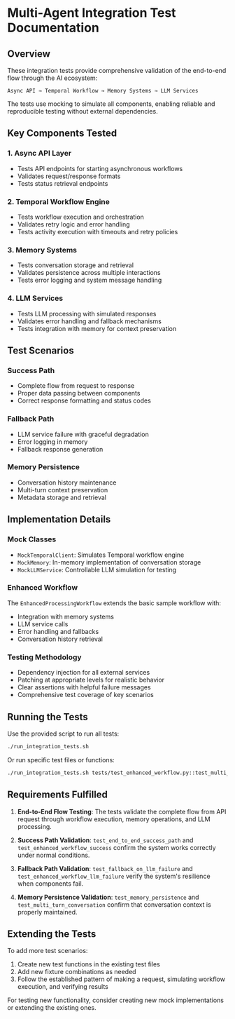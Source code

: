 # Multi-Agent Integration Test Documentation

## Overview

These integration tests provide comprehensive validation of the end-to-end flow through the AI ecosystem:

```
Async API → Temporal Workflow → Memory Systems → LLM Services
```

The tests use mocking to simulate all components, enabling reliable and reproducible testing without external dependencies.

## Key Components Tested

### 1. Async API Layer
- Tests API endpoints for starting asynchronous workflows
- Validates request/response formats
- Tests status retrieval endpoints

### 2. Temporal Workflow Engine
- Tests workflow execution and orchestration
- Validates retry logic and error handling
- Tests activity execution with timeouts and retry policies

### 3. Memory Systems
- Tests conversation storage and retrieval
- Validates persistence across multiple interactions
- Tests error logging and system message handling

### 4. LLM Services
- Tests LLM processing with simulated responses
- Validates error handling and fallback mechanisms
- Tests integration with memory for context preservation

## Test Scenarios

### Success Path
- Complete flow from request to response
- Proper data passing between components
- Correct response formatting and status codes

### Fallback Path
- LLM service failure with graceful degradation
- Error logging in memory
- Fallback response generation

### Memory Persistence
- Conversation history maintenance
- Multi-turn context preservation
- Metadata storage and retrieval

## Implementation Details

### Mock Classes
- `MockTemporalClient`: Simulates Temporal workflow engine
- `MockMemory`: In-memory implementation of conversation storage
- `MockLLMService`: Controllable LLM simulation for testing

### Enhanced Workflow
The `EnhancedProcessingWorkflow` extends the basic sample workflow with:
- Integration with memory systems
- LLM service calls
- Error handling and fallbacks
- Conversation history retrieval

### Testing Methodology
- Dependency injection for all external services
- Patching at appropriate levels for realistic behavior
- Clear assertions with helpful failure messages
- Comprehensive test coverage of key scenarios

## Running the Tests

Use the provided script to run all tests:

```bash
./run_integration_tests.sh
```

Or run specific test files or functions:

```bash
./run_integration_tests.sh tests/test_enhanced_workflow.py::test_multi_turn_conversation
```

## Requirements Fulfilled

1. **End-to-End Flow Testing**: The tests validate the complete flow from API request through workflow execution, memory operations, and LLM processing.

2. **Success Path Validation**: `test_end_to_end_success_path` and `test_enhanced_workflow_success` confirm the system works correctly under normal conditions.

3. **Fallback Path Validation**: `test_fallback_on_llm_failure` and `test_enhanced_workflow_llm_failure` verify the system's resilience when components fail.

4. **Memory Persistence Validation**: `test_memory_persistence` and `test_multi_turn_conversation` confirm that conversation context is properly maintained.

## Extending the Tests

To add more test scenarios:

1. Create new test functions in the existing test files
2. Add new fixture combinations as needed
3. Follow the established pattern of making a request, simulating workflow execution, and verifying results

For testing new functionality, consider creating new mock implementations or extending the existing ones.
